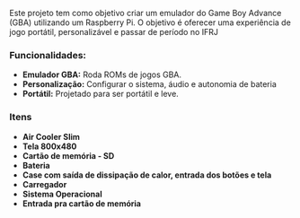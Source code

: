 Este projeto tem como objetivo criar um emulador do Game Boy Advance (GBA) utilizando um Raspberry Pi. O objetivo é oferecer uma experiência de jogo portátil, personalizável e passar de período no IFRJ


### **Funcionalidades:**

* **Emulador GBA:** Roda ROMs de jogos GBA.
* **Personalização:** Configurar o sistema, áudio e autonomia de bateria
* **Portátil:** Projetado para ser portátil e leve.

### **Itens**

* **Air Cooler Slim**
* **Tela 800x480**
* **Cartão de memória - SD**
* **Bateria**
* **Case com saída de dissipação de calor, entrada dos botões e tela**
* **Carregador**
* **Sistema Operacional**
* **Entrada pra cartão de memória**
